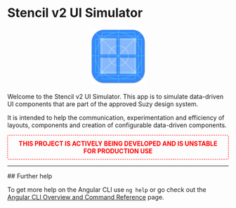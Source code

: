 # Stencil v2 UI Simulator

<div style="display: flex; justify-content: center; margin: 20px 0px;">
<img style="max-width: 125px; max-height: 125px;" src="stencil-ui-sim-logo.png">
</div>

Welcome to the Stencil v2 UI Simulator. This app is to simulate data-driven UI components that are part of the approved Suzy design system.

It is intended to help the communication, experimentation and efficiency of layouts, components and creation of configurable data-driven components.

<div style="color: red; padding: 10px 20px; border: 1px dashed red; border-radius:4px;font-weight: bold; text-align: center;">
THIS PROJECT IS ACTIVELY BEING DEVELOPED AND IS UNSTABLE FOR PRODUCTION USE
</div>
<hr size="1"/>
## Further help

To get more help on the Angular CLI use `ng help` or go check out the [Angular CLI Overview and Command Reference](https://angular.io/cli) page.
